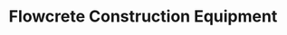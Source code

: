 ---
title: "Flowcrete Construction Equipment"
url: /taguig/flowcrete-construction-equipment/
shop: Baustoffe
---